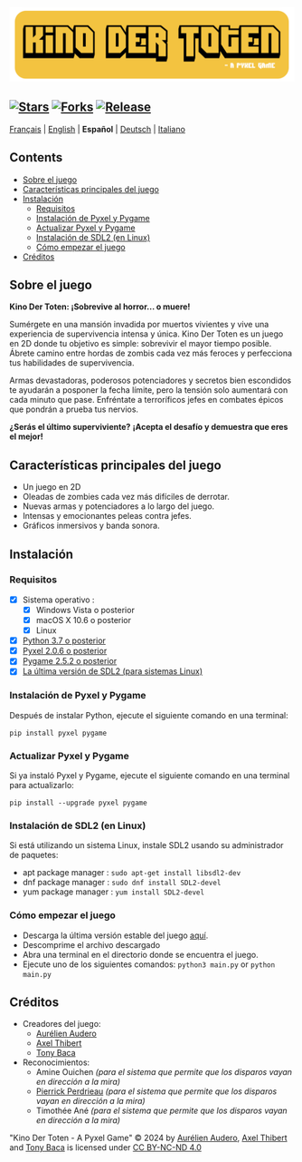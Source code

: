 <img src="Images/Readme-Title.png" width="525vw">

[![Stars](https://img.shields.io/github/stars/AurelienAudero/KinoDerToten-Pyxel-Game?label=Stars)](https://github.com/AurelienAudero/KinoDerToten-Pyxel-Game/stargazers)
[![Forks](https://img.shields.io/badge/Forks-no%20autorizado%20(ver%20licencia%20para%20m%C3%A1s%20informaci%C3%B3n)-red)](LICENSE)
[![Release](https://img.shields.io/github/v/release/AurelienAudero/KinoDerToten-Pyxel-Game?label=Download)](https://github.com/AurelienAudero/KinoDerToten-Pyxel-Game/releases/latest)
-----

[Français](README.md) | [English](README_EN.md) | **Español** | [Deutsch](README_DE.md) | [Italiano](README_IT.md)

## Contents
- [Sobre el juego](#sobre-el-juego)
- [Características principales del juego](#características-principales-del-juego)
- [Instalación](#instalación)
    - [Requisitos](#requisitos)
    - [Instalación de Pyxel y Pygame](#instalación-de-pyxel-y-pygame)
    - [Actualizar Pyxel y Pygame](#actualizar-pyxel-y-pygame)
    - [Instalación de SDL2 (en Linux)](#instalación-de-sdl2-en-linux)
    - [Cómo empezar el juego](#cómo-empezar-el-juego)
- [Créditos](#créditos)

## Sobre el juego
**Kino Der Toten: ¡Sobrevive al horror... o muere!**

Sumérgete en una mansión invadida por muertos vivientes y vive una experiencia de supervivencia intensa y única.
Kino Der Toten es un juego en 2D donde tu objetivo es simple: sobrevivir el mayor tiempo posible.
Ábrete camino entre hordas de zombis cada vez más feroces y perfecciona tus habilidades de supervivencia.

Armas devastadoras, poderosos potenciadores y secretos bien escondidos te ayudarán a posponer la fecha límite, pero la tensión solo aumentará con cada minuto que pase. Enfréntate a terroríficos jefes en combates épicos que pondrán a prueba tus nervios.

**¿Serás el último superviviente?**
**¡Acepta el desafío y demuestra que eres el mejor!**

## Características principales del juego
* Un juego en 2D
* Oleadas de zombies cada vez más difíciles de derrotar.
* Nuevas armas y potenciadores a lo largo del juego.
* Intensas y emocionantes peleas contra jefes.
* Gráficos inmersivos y banda sonora.

## Instalación
### Requisitos
- [X] Sistema operativo :
    - [X] Windows Vista o posterior
    - [X] macOS X 10.6 o posterior
    - [X] Linux
- [X] [Python 3.7 o posterior](https://www.python.org/downloads/)
- [X] [Pyxel 2.0.6 o posterior](#instalación-de-pyxel-y-pygame)
- [X] [Pygame 2.5.2 o posterior](#instalación-de-pyxel-y-pygame)
- [X] [La última versión de SDL2 (para sistemas Linux)](#instalación-de-sdl2-en-linux)

### Instalación de Pyxel y Pygame
Después de instalar Python, ejecute el siguiente comando en una terminal:
```
pip install pyxel pygame
```

### Actualizar Pyxel y Pygame
Si ya instaló Pyxel y Pygame, ejecute el siguiente comando en una terminal para actualizarlo:
```
pip install --upgrade pyxel pygame
```

### Instalación de SDL2 (en Linux)
Si está utilizando un sistema Linux, instale SDL2 usando su administrador de paquetes:
- apt package manager : `sudo apt-get install libsdl2-dev`  
- dnf package manager : `sudo dnf install SDL2-devel`  
- yum package manager : `yum install SDL2-devel`

### Cómo empezar el juego
- Descarga la última versión estable del juego [aquí](https://github.com/AurelienAudero/KinoDerToten-Pyxel-Game/releases/latest).
- Descomprime el archivo descargado
- Abra una terminal en el directorio donde se encuentra el juego.
- Ejecute uno de los siguientes comandos: `python3 main.py` or `python main.py`

## Créditos
- Creadores del juego:
    - [Aurélien Audero](https://github.com/AurelienAudero)
    - [Axel Thibert](https://github.com/Oxwerth)
    - [Tony Baca](https://github.com/Thidokachi)
- Reconocimientos:
    - Amine Ouichen *(para el sistema que permite que los disparos vayan en dirección a la mira)*
    - [Pierrick Perdrieau](https://github.com/Crabiz) *(para el sistema que permite que los disparos vayan en dirección a la mira)*
    - Timothée Ané *(para el sistema que permite que los disparos vayan en dirección a la mira)*

"Kino Der Toten - A Pyxel Game" © 2024 by [Aurélien Audero](https://github.com/AurelienAudero), [Axel Thibert](https://github.com/Oxwerth) and [Tony Baca](https://github.com/Thidokachi) is licensed under [CC BY-NC-ND 4.0](https://github.com/AurelienAudero/KinoDerToten-Pyxel-Game/blob/main/LICENSE)
